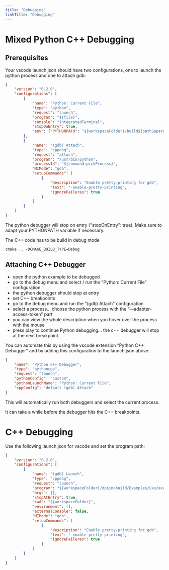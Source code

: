 ```yaml
---
title: "Debugging"
linkTitle: "Debugging"
---
```


# Mixed Python C++ Debugging

## Prerequisites

Your vscode launch.json should have two configurations, one to launch the python process and one to attach gdb:

```json
{
    "version": "0.2.0",
    "configurations": [
        {
            "name": "Python: Current File",
            "type": "python",
            "request": "launch",
            "program": "${file}",
            "console": "integratedTerminal",
            "stopOnEntry": true,
            "env": {"PYTHONPATH": "${workspaceFolder}/build${pathSeparator}${env:PYTHONPATH}"}
        },
        {
            "name": "(gdb) Attach",
            "type": "cppdbg",
            "request": "attach",
            "program": "/usr/bin/python",
            "processId": "${command:pickProcess}",
            "MIMode": "gdb",
            "setupCommands": [
                {
                    "description": "Enable pretty-printing for gdb",
                    "text": "-enable-pretty-printing",
                    "ignoreFailures": true
                }
            ]
        }
    ]
}
```

The python debugger will stop on entry ("stopOnEntry": true).
Make sure to adapt your PYTHONPATH variable if necessary.

The C++ code has to be build in debug mode

```shell
cmake .. -DCMAKE_BUILD_TYPE=Debug
```

## Attaching C++ Debugger

- open the python example to be debugged
- go to the debug menu and select / run the "Python: Current File" configuration
- the python debugger should stop at entry
- set C++ breakpoints
- go to the debug menu and run the "(gdb) Attach" configuration
- select a process… choose the python process with the “—adapter-access-token” part
- you can view the whole description when you hover over the process with the mouse
- press play to continue Python debugging… the c++ debugger will stop at the next breakpoint

You can automate this by using the vscode extension “Python C++ Debugger” and by adding this configuration to the launch.json above:

```json
{
    "name": "Python C++ Debugger",
    "type": "pythoncpp",
    "request": "launch",
    "pythonConfig": "custom",
    "pythonLaunchName": "Python: Current File",
    "cppConfig": "default (gdb) Attach"
}
```

This will automatically run both debuggers and select the current process.

It can take a while before the debugger hits the C++ breakpoints.

# C++ Debugging

Use the following launch.json for vscode and set the program path:

```json
{
    "version": "0.2.0",
    "configurations": [
        {
            "name": "(gdb) Launch",
            "type": "cppdbg",
            "request": "launch",
            "program": "${workspaceFolder}/dpsim/build/Examples/Cxx/example",
            "args": [],
            "stopAtEntry": true,
            "cwd": "${workspaceFolder}",
            "environment": [],
            "externalConsole": false,
            "MIMode": "gdb",
            "setupCommands": [
                {
                    "description": "Enable pretty-printing for gdb",
                    "text": "-enable-pretty-printing",
                    "ignoreFailures": true
                }
            ]
        }
    ]
}
```

